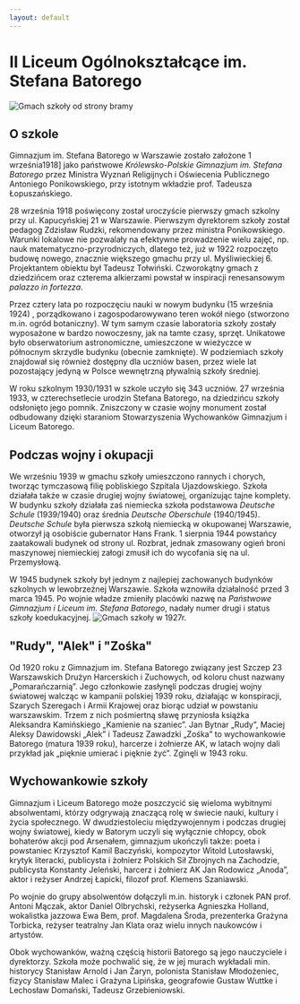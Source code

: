 ```yaml
---
layout: default
---
```


# II Liceum Ogólnokształcące im. Stefana Batorego
![Gmach szkoły od strony bramy](https://upload.wikimedia.org/wikipedia/commons/c/cd/Gimnazjum_i_Liceum_Batorego_w_Warszawie_2015.JPG)
## O szkole
Gimnazjum im. Stefana Batorego w Warszawie zostało założone 1 września1918] jako państwowe _Królewsko-Polskie Gimnazjum im. Stefana Batorego_ przez Ministra Wyznań Religijnych i Oświecenia Publicznego Antoniego Ponikowskiego, przy istotnym wkładzie prof. Tadeusza Łopuszańskiego.

28 września 1918 poświęcony został uroczyście pierwszy gmach szkolny przy ul. Kapucyńskiej 21 w Warszawie. Pierwszym dyrektorem szkoły został pedagog Zdzisław Rudzki, rekomendowany przez ministra Ponikowskiego. Warunki lokalowe nie pozwalały na efektywne prowadzenie wielu zajęć, np. nauk matematyczno-przyrodniczych, dlatego też, już w 1922 rozpoczęto budowę nowego, znacznie większego gmachu przy ul. Myśliwieckiej 6. Projektantem obiektu był Tadeusz Tołwiński. Czworokątny gmach z dziedzińcem oraz czterema alkierzami powstał w inspiracji renesansowym _palazzo in fortezza_.

Przez cztery lata po rozpoczęciu nauki w nowym budynku (15 września 1924) , porządkowano i zagospodarowywano teren wokół niego (stworzono m.in. ogród botaniczny). W tym samym czasie laboratoria szkoły zostały wyposażone w bardzo nowoczesny, jak na tamte czasy, sprzęt. Unikatowe było obserwatorium astronomiczne, umieszczone w wieżyczce w północnym skrzydle budynku (obecnie zamknięte). W podziemiach szkoły znajdował się również dostępny dla uczniów basen, przez wiele lat pozostający jedyną w Polsce wewnętrzną pływalnią szkoły średniej.

W roku szkolnym 1930/1931 w szkole uczyło się 343 uczniów.
27 września 1933, w czterechsetlecie urodzin Stefana Batorego, na dziedzińcu szkoły odsłonięto jego pomnik. Zniszczony w czasie wojny monument został odbudowany dzięki staraniom Stowarzyszenia Wychowanków Gimnazjum i Liceum Batorego.
## Podczas wojny i okupacji
We wrześniu 1939 w gmachu szkoły umieszczono rannych i chorych, tworząc tymczasową filię pobliskiego Szpitala Ujazdowskiego.
Szkoła działała także w czasie drugiej wojny światowej, organizując tajne komplety. W budynku szkoły działała zaś niemiecka szkoła podstawowa _Deutsche Schule_ (1939/1940) oraz średnia _Deutsche Oberschule_ (1940/1945). _Deutsche Schule_ była pierwsza szkołą niemiecką w okupowanej Warszawie, otworzył ją osobiście gubernator Hans Frank.
1 sierpnia 1944 powstańcy zaatakowali budynek od strony ul. Rozbrat, jednak zmasowany ogień broni maszynowej niemieckiej załogi zmusił ich do wycofania się na ul. Przemysłową.

W 1945 budynek szkoły był jednym z najlepiej zachowanych budynków szkolnych w lewobrzeżnej Warszawie. Szkoła wznowiła działalność przed 3 marca 1945. Po wojnie władze zmieniły placówki nazwę na _Państwowe Gimnazjum i Liceum im. Stefana Batorego_, nadały numer drugi i status szkoły koedukacyjnej.
![Gmach szkoły w 1927r.](https://upload.wikimedia.org/wikipedia/commons/a/ab/Gimnazjum_im._Stefana_Batorego_w_Warszawie_1927.jpg)

## "Rudy", "Alek" i "Zośka"
Od 1920 roku z Gimnazjum im. Stefana Batorego związany jest Szczep 23 Warszawskich Drużyn Harcerskich i Zuchowych, od koloru chust nazwany „Pomarańczarnią”. Jego członkowie zasłynęli podczas drugiej wojny światowej walcząc w kampanii polskiej 1939 roku, działając w konspiracji, Szarych Szeregach i Armii Krajowej oraz biorąc udział w powstaniu warszawskim. Trzem z nich pośmiertną sławę przyniosła książka Aleksandra Kamińskiego „Kamienie na szaniec”. Jan Bytnar „Rudy”, Maciej Aleksy Dawidowski „Alek” i Tadeusz Zawadzki „Zośka” to wychowankowie Batorego (matura 1939 roku), harcerze i żołnierze AK, w latach wojny dali przykład jak „pięknie umierać i pięknie żyć”. Zginęli w 1943 roku.

## Wychowankowie szkoły
Gimnazjum i Liceum Batorego może poszczycić się wieloma wybitnymi absolwentami, którzy odgrywają znaczącą rolę w świecie nauki, kultury i życia społecznego. 
W dwudziestoleciu międzywojennym i podczas drugiej wojny światowej, kiedy w Batorym uczyli się wyłącznie chłopcy, obok bohaterów akcji pod Arsenałem, gimnazjum ukończyli także: poeta i powstaniec Krzysztof Kamil Baczyński, kompozytor Witold Lutosławski, krytyk literacki, publicysta i żołnierz Polskich Sił Zbrojnych na Zachodzie, publicysta Konstanty Jeleński, harcerz i żołnierz AK Jan Rodowicz „Anoda”, aktor i reżyser Andrzej Łapicki, filozof prof. Klemens Szaniawski.

Po wojnie do grupy absolwentów dołączyli m.in. historyk i członek PAN prof. Antoni Mączak, aktor Daniel Olbrychski, reżyserka Agnieszka Holland, wokalistka jazzowa Ewa Bem, prof. Magdalena Środa, prezenterka Grażyna Torbicka, reżyser teatralny Jan Klata oraz wielu innych naukowców i artystów.

Obok wychowanków, ważną częścią historii Batorego są jego nauczyciele i dyrektorzy. Szkoła może pochwalić się, że w jej murach wykładali min. historycy Stanisław Arnold i Jan Żaryn, polonista Stanisław Młodożeniec, fizycy Stanisław Malec i Grażyna Lipińska, geografowie Gustaw Wuttke i Lechosław Domański, Tadeusz Grzebieniowski.

